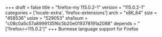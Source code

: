 +++
draft = false
title = "firefox-my 115.0.2-1"
version = "115.0.2-1"
categories = ['locale-extra', 'firefox-extensions']
arch = "x86_64"
size = "458536"
usize = "529053"
sha1sum = "c08c0a5c57a8999135f6c5b20e019378191a2088"
depends = "['firefox>=115.0.2']"
+++
Burmese language support for Firefox